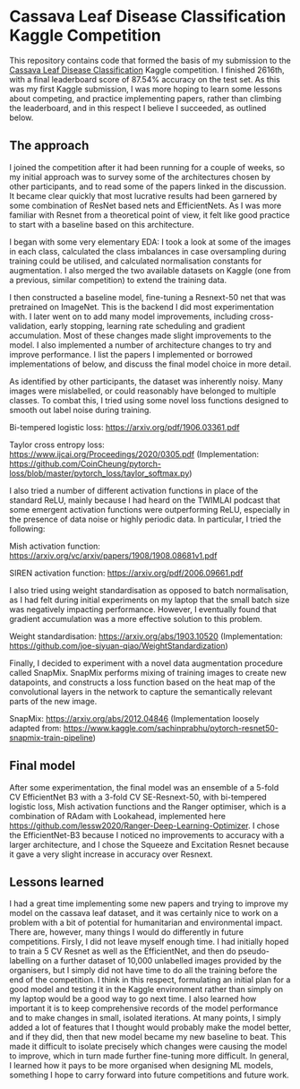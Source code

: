 # Cassava Leaf Disease Classification Kaggle Competition
This repository contains code that formed the basis of my submission to the [Cassava Leaf Disease Classification](https://www.kaggle.com/c/cassava-leaf-disease-classification) Kaggle competition. I finished 2616th, with a final leaderboard score of 87.54% accuracy on the test set. As this was my first Kaggle submission, I was more hoping to learn some lessons about competing, and practice implementing papers, rather than climbing the leaderboard, and in this respect I believe I succeeded, as outlined below.

## The approach
I joined the competition after it had been running for a couple of weeks, so my initial approach was to survey some of the architectures chosen by other participants, and to read some of the papers linked in the discussion. It became clear quickly that most lucrative results had been garnered by some combination of ResNet based nets and EfficientNets. As I was more familiar with Resnet from a theoretical point of view, it felt like good practice to start with a baseline based on this architecture.

I began with some very elementary EDA: I took a look at some of the images in each class, calculated the class imbalances in case oversampling during training could be utilised, and calculated normalisation constants for augmentation. I also merged the two available datasets on Kaggle (one from a previous, similar competition) to extend the training data.

I then constructed a baseline model, fine-tuning a Resnext-50 net that was pretrained on ImageNet. This is the backend I did most experimentation with. I later went on to add many model improvements, including cross-validation, early stopping, learning rate scheduling and gradient accumulation. Most of these changes made slight improvements to the model. I also implemented a number of architecture changes to try and improve performance. I list the papers I implemented or borrowed implementations of below, and discuss the final model choice in more detail.

As identified by other participants, the dataset was inherently noisy. Many images were mislabelled, or could reasonably have belonged to multiple classes. To combat this, I tried using some novel loss functions designed to smooth out label noise during training.

Bi-tempered logistic loss: https://arxiv.org/pdf/1906.03361.pdf

Taylor cross entropy loss: https://www.ijcai.org/Proceedings/2020/0305.pdf (Implementation: https://github.com/CoinCheung/pytorch-loss/blob/master/pytorch_loss/taylor_softmax.py)

I also tried a number of different activation functions in place of the standard ReLU, mainly because I had heard on the TWIMLAI podcast that some emergent activation functions were outperforming ReLU, especially in the presence of data noise or highly periodic data. In particular, I tried the following:

Mish activation function: https://arxiv.org/vc/arxiv/papers/1908/1908.08681v1.pdf

SIREN activation function: https://arxiv.org/pdf/2006.09661.pdf

I also tried using weight standardisation as opposed to batch normalisation, as I had felt during initial experiments on my laptop that the small batch size was negatively impacting performance. However, I eventually found that gradient accumulation was a more effective solution to this problem.

Weight standardisation: https://arxiv.org/abs/1903.10520 (Implementation: https://github.com/joe-siyuan-qiao/WeightStandardization)

Finally, I decided to experiment with a novel data augmentation procedure called SnapMix. SnapMix performs mixing of training images to create new datapoints, and constructs a loss function based on the heat map of the convolutional layers in the network to capture the semantically relevant parts of the new image.

SnapMix: https://arxiv.org/abs/2012.04846 (Implementation loosely adapted from: https://www.kaggle.com/sachinprabhu/pytorch-resnet50-snapmix-train-pipeline)

## Final model
After some experimentation, the final model was an ensemble of a 5-fold CV EfficientNet B3 with a 3-fold CV SE-Resnext-50, with bi-tempered logistic loss, Mish activation functions and the Ranger optimiser, which is a combination of RAdam with Lookahead, implemented here https://github.com/lessw2020/Ranger-Deep-Learning-Optimizer. I chose the EfficientNet-B3 because I noticed no improvements to accuracy with a larger architecture, and I chose the Squeeze and Excitation Resnet because it gave a very slight increase in accuracy over Resnext.

## Lessons learned
I had a great time implementing some new papers and trying to improve my model on the cassava leaf dataset, and it was certainly nice to work on a problem with a bit of  potential for humanitarian and environmental impact. There are, however, many things I would do differently in future competitions. Firsly, I did not leave myself enough time. I had initially hoped to train a 5 CV Resnet as well as the EfficientNet, and then do pseudo-labelling on a further dataset of 10,000 unlabelled images provided by the organisers, but I simply did not have time to do all the training before the end of the competition. I think in this respect, formulating an initial plan for a good model and testing it in the Kaggle environment rather than simply on my laptop would be a good way to go next time. I also learned how important it is to keep comprehensive records of the model performance and to make changes in small, isolated iterations. At many points, I simply added a lot of features that I thought would probably make the model better, and if they did, then that new model became my new baseline to beat. This made it difficult to isolate precisely which changes were causing the model to improve, which in turn made further fine-tuning more difficult. In general, I learned how it pays to be more organised when designing ML models, something I hope to carry forward into future competitions and future work.
